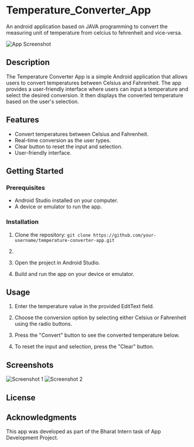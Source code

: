 # Temperature_Converter_App
 An android application based on JAVA programming to convert the measuring unit of temperature from celcius to fehrenheit and vice-versa.

![App Screenshot](screenshot.png)

## Description

The Temperature Converter App is a simple Android application that allows users to convert temperatures between Celsius and Fahrenheit. The app provides a user-friendly interface where users can input a temperature and select the desired conversion. It then displays the converted temperature based on the user's selection.

## Features

- Convert temperatures between Celsius and Fahrenheit.
- Real-time conversion as the user types.
- Clear button to reset the input and selection.
- User-friendly interface.

## Getting Started

### Prerequisites

- Android Studio installed on your computer.
- A device or emulator to run the app.

### Installation

1. Clone the repository:
   ```git clone https://github.com/your-username/temperature-converter-app.git```
2. 
2. Open the project in Android Studio.

3. Build and run the app on your device or emulator.

## Usage

1. Enter the temperature value in the provided EditText field.

2. Choose the conversion option by selecting either Celsius or Fahrenheit using the radio buttons.

3. Press the "Convert" button to see the converted temperature below.

4. To reset the input and selection, press the "Clear" button.

## Screenshots

![Screenshot 1](screenshots/screenshot1.png)
![Screenshot 2](screenshots/screenshot2.png)

## License

## Acknowledgments

This app was developed as part of the Bharat Intern task of App Development Project.


